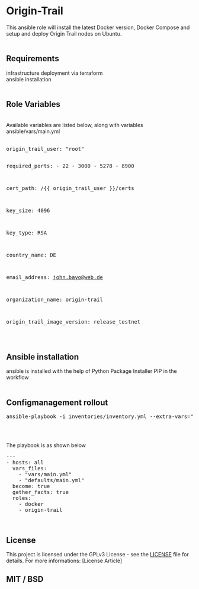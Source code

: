 # Origin-Trail
This ansible role will install the latest Docker version, Docker Compose and setup and deploy Origin Trail nodes on Ubuntu.<br/>
<br/>

## Requirements<br/>
infrastructure deployment via terraform<br/>
ansible installation<br/>
<br/>

## Role Variables
<br/>
Available variables are listed below, along with variables <br/>
ansible/vars/main.yml<br/>
<br/>
<pre>
origin_trail_user: "root"

required_ports:
    - 22
    - 3000
    - 5278
    - 8900

cert_path: /{{ origin_trail_user }}/certs

key_size: 4096

key_type: RSA

country_name: DE

email_address: john.bayo@web.de

organization_name: origin-trail

origin_trail_image_version: release_testnet
</pre>
<br/>

## Ansible installation
ansible is installed with the help of Python Package Installer PIP in the workflow<br/>
<br/>

## Configmanagement rollout
<pre>
ansible-playbook -i inventories/inventory.yml --extra-vars="ansible_ssh_private_key_file=${PRIVATE_KEY_PATH} playbook.yml<br/>
</pre><br/>
The playbook is as shown below
<br/>
<pre>
---
- hosts: all 
  vars_files:
    - "vars/main.yml"
    - "defaults/main.yml"
  become: true
  gather_facts: true
  roles:
    - docker
    - origin-trail
</pre>
<br/>

## License
This project is licensed under the GPLv3 License - see the [LICENSE](LICENSE.md) file for details. For more informations: [License Article]

## MIT / BSD